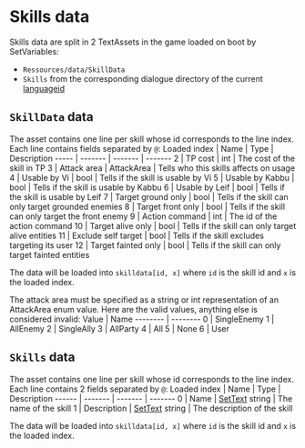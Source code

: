 # Skills data

Skills data are split in 2 TextAssets in the game loaded on boot by SetVariables: 

* `Ressources/data/SkillData`
* `Skills` from the corresponding dialogue directory of the current [languageid](../SetText/languageid.md)

## `SkillData` data

The asset contains one line per skill whose id corresponds to the line index. Each line contains fields separated by `@`:
Loaded index | Name | Type |  Description
----- | ------- | ------- |  -------
2 | TP cost | int | The cost of the skill in TP
3 | Attack area | AttackArea | Tells who this skills affects on usage
4 | Usable by Vi | bool | Tells if the skill is usable by Vi
5 | Usable by Kabbu | bool | Tells if the skill is usable by Kabbu
6 | Usable by Leif | bool | Tells if the skill is usable by Leif
7 | Target ground only | bool | Tells if the skill can only target grounded enemies
8 | Target front only | bool | Tells if the skill can only target the front enemy
9 | Action command | int | The id of the action command
10 | Target alive only | bool | Tells if the skill can only target alive entities
11 | Exclude self target | bool | Tells if the skill excludes targeting its user
12 | Target fainted only | bool | Tells if the skill can only target fainted entities

The data will be loaded into `skilldata[id, x]` where `id` is the skill id and `x` is the loaded index.

The attack area must be specified as a string or int representation of an AttackArea enum value. Here are the valid values, anything else is considered invalid:
Value | Name
-------- | --------
0 | SingleEnemy
1 | AllEnemy
2 | SingleAlly
3 | AllParty
4 | All
5 | None
6 | User

## `Skills` data

The asset contains one line per skill whose id corresponds to the line index. Each line contains 2 fields separated by `@`:
Loaded index | Name | Type |  Description
------ | ------- | ------- |  -------
0 | Name | [SetText](../SetText/SetText.md) string | The name of the skill
1 | Description | [SetText](../SetText/SetText.md) string | The description of the skill

The data will be loaded into `skilldata[id, x]` where `id` is the skill id and `x` is the loaded index.
